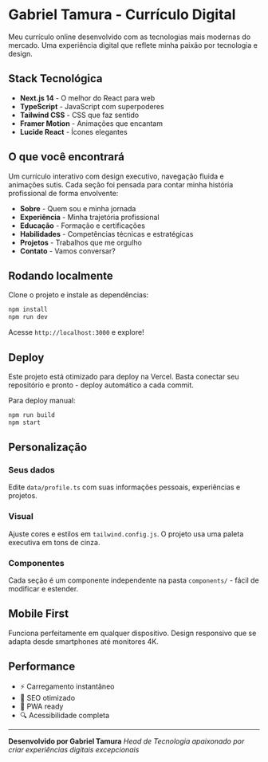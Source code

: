 # Gabriel Tamura - Currículo Digital

Meu currículo online desenvolvido com as tecnologias mais modernas do mercado. Uma experiência digital que reflete minha paixão por tecnologia e design.

## Stack Tecnológica

- **Next.js 14** - O melhor do React para web
- **TypeScript** - JavaScript com superpoderes
- **Tailwind CSS** - CSS que faz sentido
- **Framer Motion** - Animações que encantam
- **Lucide React** - Ícones elegantes

## O que você encontrará

Um currículo interativo com design executivo, navegação fluida e animações sutis. Cada seção foi pensada para contar minha história profissional de forma envolvente:

- **Sobre** - Quem sou e minha jornada
- **Experiência** - Minha trajetória profissional
- **Educação** - Formação e certificações
- **Habilidades** - Competências técnicas e estratégicas
- **Projetos** - Trabalhos que me orgulho
- **Contato** - Vamos conversar?

## Rodando localmente

Clone o projeto e instale as dependências:

```bash
npm install
npm run dev
```

Acesse `http://localhost:3000` e explore!

## Deploy

Este projeto está otimizado para deploy na Vercel. Basta conectar seu repositório e pronto - deploy automático a cada commit.

Para deploy manual:
```bash
npm run build
npm start
```

## Personalização

### Seus dados
Edite `data/profile.ts` com suas informações pessoais, experiências e projetos.

### Visual
Ajuste cores e estilos em `tailwind.config.js`. O projeto usa uma paleta executiva em tons de cinza.

### Componentes
Cada seção é um componente independente na pasta `components/` - fácil de modificar e estender.

## Mobile First

Funciona perfeitamente em qualquer dispositivo. Design responsivo que se adapta desde smartphones até monitores 4K.

## Performance

- ⚡ Carregamento instantâneo
- 🎯 SEO otimizado
- 📱 PWA ready
- 🔍 Acessibilidade completa

---

**Desenvolvido por Gabriel Tamura**
*Head de Tecnologia apaixonado por criar experiências digitais excepcionais*
